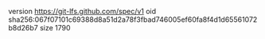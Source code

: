 version https://git-lfs.github.com/spec/v1
oid sha256:067f07101c69388d8a51d2a78f3fbad746005ef60fa8f4d1d65561072b8d26b7
size 1790
